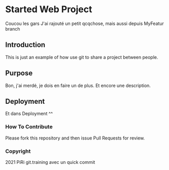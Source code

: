 # Started Web Project

Coucou les gars
J'ai rajouté un petit qcqchose, mais aussi depuis MyFeatur branch

## Introduction

This is just an example of how use git to share a project between people.

## Purpose

Bon, j'ai merdé, je dois en faire un de plus.
Et encore une description.

## Deployment

Et dans Deployment ^^

### How To Contribute

Please fork this repository and then issue Pull Requests for review.

### Copyright

2021 PiRi git.training
avec un quick commit

